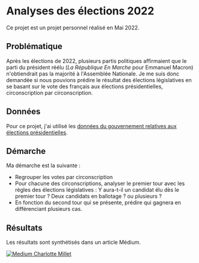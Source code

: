 # Analyses des élections 2022

Ce projet est un projet personnel réalisé en Mai 2022.

## Problématique
Après les élections de 2022, plusieurs partis politiques affirmaient que le parti du président réélu (*La République En Marche* pour Emmanuel Macron) n'obtiendrait pas la majorité à l'Assemblée Nationale. Je me suis donc demandée si nous pouvions prédire le résultat des élections législatives en se basant sur le vote des français aux élections présidentielles, circonscription par circonscription.

## Données
Pour ce projet, j'ai utilisé les [données du gouvernement relatives aux élections présidentielles](https://www.data.gouv.fr/fr/pages/donnees-des-elections/).

## Démarche
Ma démarche est la suivante :
- Regrouper les votes par circonscription
- Pour chacune des circonscriptions, analyser le premier tour avec les règles des élections législatives : Y aura-t-il un candidat élu dès le premier tour ? Deux candidats en ballotage ? ou plusieurs ?
- En fonction du second tour qui se présente, prédire qui gagnera en différenciant plusieurs cas.

## Résultats
Les résultats sont synthétisés dans un article Médium.

[![Medium Charlotte Millet](https://github-readme-medium.vercel.app/?username=charlottemillet04)](https://medium.com/@charlottemillet04/pouvons-nous-pr%C3%A9dire-le-r%C3%A9sultat-des-l%C3%A9gislatives-8d1fba61c175)
